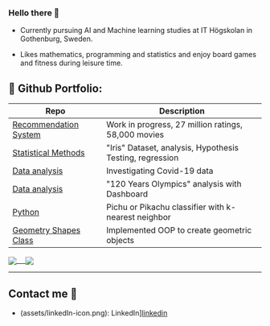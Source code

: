 ### Hello there 👋

* Currently pursuing AI and Machine learning studies at IT Högskolan in Gothenburg, Sweden.

* Likes mathematics, programming and statistics and enjoy board games and fitness during leisure time.

## :briefcase: Github Portfolio:

| Repo                           | Description                                                   |
| ------------------------------ | --------------------------------------------------------------|
| [Recommendation System][kag]   | Work in progress, 27 million ratings, 58,000 movies           |
| [Statistical Methods][cd]      | "Iris" Dataset, analysis, Hypothesis Testing, regression      |
| [Data analysis][ml]            | Investigating Covid-19 data                                   |
| [Data analysis][pe]            | "120 Years Olympics" analysis with Dashboard                  |
| [Python][gc]         | Pichu or Pikachu classifier with k-nearest neighbor           |
| [Geometry Shapes Class][aoc]   | Implemented OOP to create geometric objects                   |


[kag]: https://github.com/JoelOscarsson/Machine-Learning/tree/main/Projects
[cd]: https://github.com/JoelOscarsson/Statistics/blob/main/Projekt.ipynb
[ml]: https://github.com/JoelOscarsson/Databehandling-JoelOscarsson/blob/main/Laboration-1/Labb_1.ipynb
[pe]: https://github.com/JoelOscarsson/GroupProjectOS-Databehandling
[gc]: https://github.com/JoelOscarsson/PythonSchool/blob/main/Labb-2/Labb2.ipynb
[aoc]: https://github.com/JoelOscarsson/PythonSchool/tree/main/Labb-3/Shape



<a href="https://github.com/anuraghazra/github-readme-stats">
  <img align="center" src="https://github-readme-stats.vercel.app/api?username=JoelOscarsson&show_icons=true&count_private=true&include_all_commits=true&hide=issues&text_color=718096&bg_color=ffffff00&hide_border=true&hide_title=true" /> 
</a>
<a href="https://github.com/anuraghazra/github-readme-stats">
  <img align="center" src="https://github-readme-stats.vercel.app/api/top-langs/?username=JoelOscarsson&text_color=718096&bg_color=ffffff00&hide_border=true&hide_title=true&langs_count=3" />
</a>


---
## Contact me :iphone:

- (assets/linkedIn-icon.png): LinkedIn][linkedin]

[linkedin]: https://www.linkedin.com/in/JoelOscarsson
